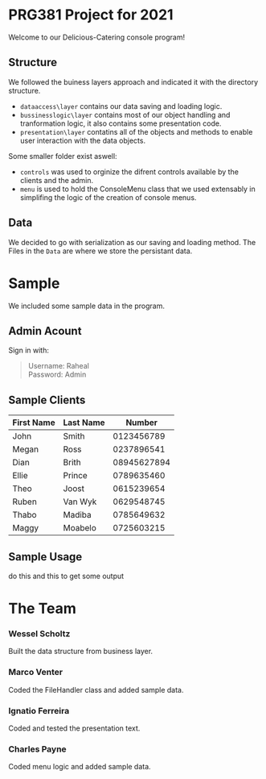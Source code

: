 # PRG381 Project for 2021

Welcome to our Delicious-Catering console program! 

## Structure

We followed the buiness layers approach and indicated it with the directory structure.
- `dataaccess\layer` contains our data saving and loading logic.
- `bussinesslogic\layer` contains most of our object handling and tranformation logic, it also contains some presentation code.
- `presentation\layer` contatins all of the objects and methods to enable user interaction with the data objects.

Some smaller folder exist aswell:

- `controls` was used to orginize the difrent controls available by the clients and the admin.
- `menu` is used to hold the ConsoleMenu class that we used extensably in simplifing the logic of the creation of console menus.

## Data

We decided to go with serialization as our saving and loading method. The Files in the `Data` are where we store the persistant data.

# Sample

We included some sample data in the program.

## Admin Acount

Sign in with:
>Username: Raheal  
>Password: Admin

## Sample Clients

| First Name | Last Name | Number     |
| ---------- |  -------- | ---------- |
| John       | Smith     | 0123456789 |
| Megan      | Ross      | 0237896541 |
| Dian       | Brith     | 08945627894|
| Ellie      | Prince    | 0789635460 |
| Theo       | Joost     | 0615239654 |
| Ruben      | Van Wyk   | 0629548745 |
| Thabo      | Madiba    | 0785649632 |
| Maggy      | Moabelo   | 0725603215 |

## Sample Usage

do this and this to get some output

# The Team

 ### Wessel Scholtz
 Built the data structure from business layer.

 ### Marco Venter
 Coded the FileHandler class and added sample data.

 ### Ignatio Ferreira
 Coded and tested the presentation text.

 ### Charles Payne
 Coded menu logic and added sample data.
